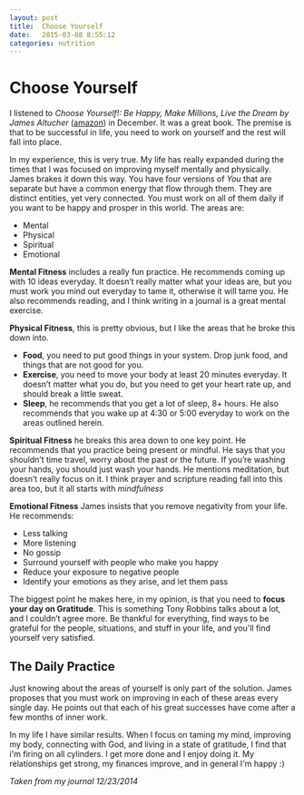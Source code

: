 ```yaml
---
layout: post
title:  Choose Yourself
date:   2015-03-08 8:55:12
categories: nutrition
---
```


# Choose Yourself
I listened to *Choose Yourself!: Be Happy, Make Millions, Live the Dream by James Altucher* ([amazon](http://amzn.com/B00D41EIPU)) in December.  It was a great book.  The premise is that to be successful in life, you need to work on yourself and the rest will fall into place.

In my experience, this is very true.  My life has really expanded during the times that I was focused on improving myself mentally and physically. James brakes it down this way.  You have four versions of _You_ that are separate but have a common energy that flow through them.  They are distinct entities, yet very connected.  You must work on all of them daily if you want to be happy and prosper in this world.  The areas are:

- Mental
- Physical
- Spiritual
- Emotional

**Mental Fitness** includes a really fun practice.  He recommends coming up with 10 ideas everyday.  It doesn’t really matter what your ideas are, but you must work you mind out everyday to tame it, otherwise it will tame you.  He also recommends reading, and I think writing in a journal is a great mental exercise.

**Physical Fitness**, this is pretty obvious, but I like the areas that he broke this down into.  
- **Food**, you need to put good things in your system.  Drop junk food, and things that are not good for you.  
- **Exercise**, you need to move your body at least 20 minutes everyday.  It doesn’t matter what you do, but you need to get your heart rate up, and should break a little sweat.  
- **Sleep**, he recommends that you get a lot of sleep, 8+ hours.  He also recommends that you wake up at 4:30 or 5:00 everyday to work on the areas outlined herein.

**Spiritual Fitness** he breaks this area down to one key point.  He recommends that you practice being present or mindful.  He says that you shouldn’t time travel, worry about the past or the future.  If you’re washing your hands, you should just wash your hands.  He mentions meditation, but doesn’t really focus on it.  I think prayer and scripture reading fall into this area too, but it all starts with *mindfulness*

**Emotional Fitness** James insists that you remove negativity from your life.  He recommends:
- Less talking
- More listening
- No gossip
- Surround yourself with people who make you happy
- Reduce your exposure to negative people
- Identify your emotions as they arise, and let them pass

The biggest point he makes here, in my opinion, is that you need to **focus your day on Gratitude**.  This is something Tony Robbins talks about a lot, and I couldn’t agree more.  Be thankful for everything, find ways to be grateful for the people, situations, and stuff in your life, and you'll find yourself very satisfied.

## The Daily Practice
Just knowing about the areas of yourself is only part of the solution. James proposes that you must work on improving in each of these areas every single day.  He points out that each of his great successes have come after a few months of inner work.

In my life I have similar results.  When I focus on taming my mind, improving my body, connecting with God, and living in a state of gratitude, I find that i'm firing on all cylinders.  I get more done and I enjoy doing it.  My relationships get strong, my finances improve, and in general I'm happy :) 


_Taken from my journal 12/23/2014_